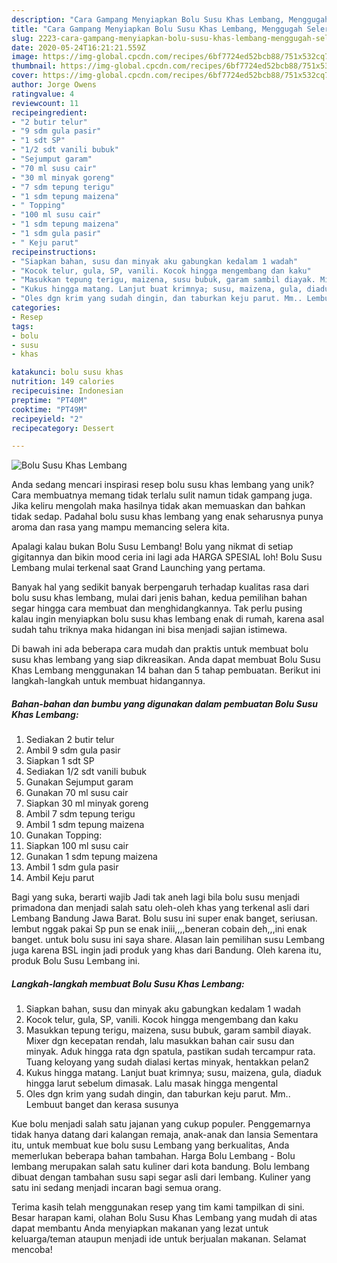 ```yaml
---
description: "Cara Gampang Menyiapkan Bolu Susu Khas Lembang, Menggugah Selera"
title: "Cara Gampang Menyiapkan Bolu Susu Khas Lembang, Menggugah Selera"
slug: 2223-cara-gampang-menyiapkan-bolu-susu-khas-lembang-menggugah-selera
date: 2020-05-24T16:21:21.559Z
image: https://img-global.cpcdn.com/recipes/6bf7724ed52bcb88/751x532cq70/bolu-susu-khas-lembang-foto-resep-utama.jpg
thumbnail: https://img-global.cpcdn.com/recipes/6bf7724ed52bcb88/751x532cq70/bolu-susu-khas-lembang-foto-resep-utama.jpg
cover: https://img-global.cpcdn.com/recipes/6bf7724ed52bcb88/751x532cq70/bolu-susu-khas-lembang-foto-resep-utama.jpg
author: Jorge Owens
ratingvalue: 4
reviewcount: 11
recipeingredient:
- "2 butir telur"
- "9 sdm gula pasir"
- "1 sdt SP"
- "1/2 sdt vanili bubuk"
- "Sejumput garam"
- "70 ml susu cair"
- "30 ml minyak goreng"
- "7 sdm tepung terigu"
- "1 sdm tepung maizena"
- " Topping"
- "100 ml susu cair"
- "1 sdm tepung maizena"
- "1 sdm gula pasir"
- " Keju parut"
recipeinstructions:
- "Siapkan bahan, susu dan minyak aku gabungkan kedalam 1 wadah"
- "Kocok telur, gula, SP, vanili. Kocok hingga mengembang dan kaku"
- "Masukkan tepung terigu, maizena, susu bubuk, garam sambil diayak. Mixer dgn kecepatan rendah, lalu masukkan bahan cair susu dan minyak. Aduk hingga rata dgn spatula, pastikan sudah tercampur rata. Tuang keloyang yang sudah dialasi kertas minyak, hentakkan pelan2"
- "Kukus hingga matang. Lanjut buat krimnya; susu, maizena, gula, diaduk hingga larut sebelum dimasak. Lalu masak hingga mengental"
- "Oles dgn krim yang sudah dingin, dan taburkan keju parut. Mm.. Lembuut banget dan kerasa susunya"
categories:
- Resep
tags:
- bolu
- susu
- khas

katakunci: bolu susu khas 
nutrition: 149 calories
recipecuisine: Indonesian
preptime: "PT40M"
cooktime: "PT49M"
recipeyield: "2"
recipecategory: Dessert

---
```



![Bolu Susu Khas Lembang](https://img-global.cpcdn.com/recipes/6bf7724ed52bcb88/751x532cq70/bolu-susu-khas-lembang-foto-resep-utama.jpg)

Anda sedang mencari inspirasi resep bolu susu khas lembang yang unik? Cara membuatnya memang tidak terlalu sulit namun tidak gampang juga. Jika keliru mengolah maka hasilnya tidak akan memuaskan dan bahkan tidak sedap. Padahal bolu susu khas lembang yang enak seharusnya punya aroma dan rasa yang mampu memancing selera kita.

Apalagi kalau bukan Bolu Susu Lembang! Bolu yang nikmat di setiap gigitannya dan bikin mood ceria ini lagi ada HARGA SPESIAL loh! Bolu Susu Lembang mulai terkenal saat Grand Launching yang pertama.

Banyak hal yang sedikit banyak berpengaruh terhadap kualitas rasa dari bolu susu khas lembang, mulai dari jenis bahan, kedua pemilihan bahan segar hingga cara membuat dan menghidangkannya. Tak perlu pusing kalau ingin menyiapkan bolu susu khas lembang enak di rumah, karena asal sudah tahu triknya maka hidangan ini bisa menjadi sajian istimewa.


Di bawah ini ada beberapa cara mudah dan praktis untuk membuat bolu susu khas lembang yang siap dikreasikan. Anda dapat membuat Bolu Susu Khas Lembang menggunakan 14 bahan dan 5 tahap pembuatan. Berikut ini langkah-langkah untuk membuat hidangannya.

<!--inarticleads1-->

##### Bahan-bahan dan bumbu yang digunakan dalam pembuatan Bolu Susu Khas Lembang:

1. Sediakan 2 butir telur
1. Ambil 9 sdm gula pasir
1. Siapkan 1 sdt SP
1. Sediakan 1/2 sdt vanili bubuk
1. Gunakan Sejumput garam
1. Gunakan 70 ml susu cair
1. Siapkan 30 ml minyak goreng
1. Ambil 7 sdm tepung terigu
1. Ambil 1 sdm tepung maizena
1. Gunakan  Topping:
1. Siapkan 100 ml susu cair
1. Gunakan 1 sdm tepung maizena
1. Ambil 1 sdm gula pasir
1. Ambil  Keju parut


Bagi yang suka, berarti wajib Jadi tak aneh lagi bila bolu susu menjadi primadona dan menjadi salah satu oleh-oleh khas yang terkenal asli dari Lembang Bandung Jawa Barat. Bolu susu ini super enak banget, seriusan. lembut nggak pakai Sp pun se enak iniii,,,,beneran cobain deh,,,ini enak banget. untuk bolu susu ini saya share. Alasan lain pemilihan susu Lembang juga karena BSL ingin jadi produk yang khas dari Bandung. Oleh karena itu, produk Bolu Susu Lembang ini. 

<!--inarticleads2-->

##### Langkah-langkah membuat Bolu Susu Khas Lembang:

1. Siapkan bahan, susu dan minyak aku gabungkan kedalam 1 wadah
1. Kocok telur, gula, SP, vanili. Kocok hingga mengembang dan kaku
1. Masukkan tepung terigu, maizena, susu bubuk, garam sambil diayak. Mixer dgn kecepatan rendah, lalu masukkan bahan cair susu dan minyak. Aduk hingga rata dgn spatula, pastikan sudah tercampur rata. Tuang keloyang yang sudah dialasi kertas minyak, hentakkan pelan2
1. Kukus hingga matang. Lanjut buat krimnya; susu, maizena, gula, diaduk hingga larut sebelum dimasak. Lalu masak hingga mengental
1. Oles dgn krim yang sudah dingin, dan taburkan keju parut. Mm.. Lembuut banget dan kerasa susunya


Kue bolu menjadi salah satu jajanan yang cukup populer. Penggemarnya tidak hanya datang dari kalangan remaja, anak-anak dan lansia Sementara itu, untuk membuat kue bolu susu Lembang yang berkualitas, Anda memerlukan beberapa bahan tambahan. Harga Bolu Lembang - Bolu lembang merupakan salah satu kuliner dari kota bandung. Bolu lembang dibuat dengan tambahan susu sapi segar asli dari lembang. Kuliner yang satu ini sedang menjadi incaran bagi semua orang. 

Terima kasih telah menggunakan resep yang tim kami tampilkan di sini. Besar harapan kami, olahan Bolu Susu Khas Lembang yang mudah di atas dapat membantu Anda menyiapkan makanan yang lezat untuk keluarga/teman ataupun menjadi ide untuk berjualan makanan. Selamat mencoba!
